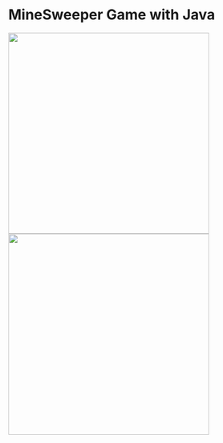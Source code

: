 # MineSweeper Game with Java

<img src="https://user-images.githubusercontent.com/73403802/150636368-7a03d862-9583-40fd-a827-3eb71cb38f97.png" height=400></img>
<img src="https://user-images.githubusercontent.com/37351493/150596352-d6c70204-2280-4b29-ae65-8cea426ef61f.png" height=400></img>

